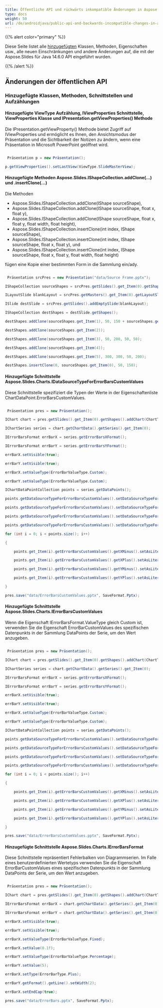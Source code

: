 ```yaml
---
title: Öffentliche API und rückwärts inkompatible Änderungen in Aspose.Slides für Java 14.6.0
type: docs
weight: 50
url: /de/androidjava/public-api-and-backwards-incompatible-changes-in-aspose-slides-for-java-14-6-0/
---
```


{{% alert color="primary" %}} 

Diese Seite listet alle [hinzugefügten](/slides/de/androidjava/public-api-and-backwards-incompatible-changes-in-aspose-slides-for-java-14-6-0/) Klassen, Methoden, Eigenschaften usw., alle neuen Einschränkungen und andere Änderungen auf, die mit der Aspose.Slides für Java 14.6.0 API eingeführt wurden.

{{% /alert %}} 
## **Änderungen der öffentlichen API**
### **Hinzugefügte Klassen, Methoden, Schnittstellen und Aufzählungen**
#### **Hinzugefügte ViewType Aufzählung, IViewProperties Schnittstelle, ViewProperties Klasse und IPresentation.getViewProperties() Methode**
Die IPresentation.getViewProperty() Methode bietet Zugriff auf IViewProperties und ermöglicht es Ihnen, den Ansichtsmodus der Präsentation und die Sichtbarkeit der Notizen zu ändern, wenn eine Präsentation in Microsoft PowerPoint geöffnet wird.

``` java

 Präsentation p = new Präsentation();

p.getViewProperties().setLastView(ViewType.SlideMasterView);

```
#### **Hinzugefügte Methoden Aspose.Slides.IShapeCollection.addClone(...) und .insertClone(...)**
Die Methoden

- Aspose.Slides.IShapeCollection.addClone(IShape sourceShape),
- Aspose.Slides.IShapeCollection.addClone(IShape sourceShape, float x, float y),
- Aspose.Slides.IShapeCollection.addClone(IShape sourceShape, float x, float y, float width, float height),
- Aspose.Slides.IShapeCollection.insertClone(int index, IShape sourceShape),
- Aspose.Slides.IShapeCollection.insertClone(int index, IShape sourceShape, float x, float y), und
- Aspose.Slides.IShapeCollection.insertClone(int index, IShape sourceShape, float x, float y, float width, float height)

fügen eine Kopie einer bestimmten Form in die Sammlung ein/ady. 

``` java

 Präsentation srcPres = new Präsentation("data/Source Frame.pptx");

IShapeCollection sourceShapes = srcPres.getSlides().get_Item(0).getShapes();

ILayoutSlide blankLayout = srcPres.getMasters().get_Item(0).getLayoutSlides().getByType(SlideLayoutType.Blank);

ISlide destSlide = srcPres.getSlides().addEmptySlide(blankLayout);

IShapeCollection destShapes = destSlide.getShapes();

destShapes.addClone(sourceShapes.get_Item(1), 50, 150 + sourceShapes.get_Item(0).getHeight());

destShapes.addClone(sourceShapes.get_Item(2));

destShapes.addClone(sourceShapes.get_Item(3), 50, 200, 50, 50);

destShapes.addClone(sourceShapes.get_Item(4));

destShapes.addClone(sourceShapes.get_Item(5), 300, 300, 50, 200);

destShapes.insertClone(0, sourceShapes.get_Item(0), 50, 150);

```
#### **Hinzugefügte Schnittstelle Aspose.Slides.Charts.IDataSourceTypeForErrorBarsCustomValues**
Diese Schnittstelle spezifiziert die Typen der Werte in der Eigenschaftenliste ChartDataPoint.ErrorBarsCustomValues.

``` java

 Präsentation pres = new Präsentation();

IChart chart = pres.getSlides().get_Item(0).getShapes().addChart(ChartType.Bubble, 50, 50, 400, 300, true);

IChartSeries series = chart.getChartData().getSeries().get_Item(0);

IErrorBarsFormat errBarX = series.getErrorBarsXFormat();

IErrorBarsFormat errBarY = series.getErrorBarsYFormat();

errBarX.setVisible(true);

errBarY.setVisible(true);

errBarX.setValueType(ErrorBarValueType.Custom);

errBarY.setValueType(ErrorBarValueType.Custom);

IChartDataPointCollection points = series.getDataPoints();

points.getDataSourceTypeForErrorBarsCustomValues().setDataSourceTypeForXPlusValues(DataSourceType.DoubleLiterals);

points.getDataSourceTypeForErrorBarsCustomValues().setDataSourceTypeForXMinusValues(DataSourceType.DoubleLiterals);

points.getDataSourceTypeForErrorBarsCustomValues().setDataSourceTypeForYPlusValues(DataSourceType.DoubleLiterals);

points.getDataSourceTypeForErrorBarsCustomValues().setDataSourceTypeForYMinusValues(DataSourceType.DoubleLiterals);

for (int i = 0; i < points.size(); i++)

{

    points.get_Item(i).getErrorBarsCustomValues().getXMinus().setAsLiteralDouble(i + 1);

    points.get_Item(i).getErrorBarsCustomValues().getXPlus().setAsLiteralDouble(i + 1);

    points.get_Item(i).getErrorBarsCustomValues().getYMinus().setAsLiteralDouble(i + 1);

    points.get_Item(i).getErrorBarsCustomValues().getYPlus().setAsLiteralDouble(i + 1);

}

pres.save("data/ErrorBarsCustomValues.pptx", SaveFormat.Pptx);

```
#### **Hinzugefügte Schnittstelle Aspose.Slides.Charts.IErrorBarsCustomValues**
Wenn die Eigenschaft IErrorBarsFormat.ValueType gleich Custom ist, verwenden Sie die Eigenschaft ErrorBarCustomValues des spezifischen Datenpunkts in der Sammlung DataPoints der Serie, um den Wert anzugeben.

``` java

 Präsentation pres = new Präsentation();

IChart chart = pres.getSlides().get_Item(0).getShapes().addChart(ChartType.Bubble, 50, 50, 400, 300, true);

IChartSeries series = chart.getChartData().getSeries().get_Item(0);

IErrorBarsFormat errBarX = series.getErrorBarsXFormat();

IErrorBarsFormat errBarY = series.getErrorBarsYFormat();

errBarX.setVisible(true);

errBarY.setVisible(true);

errBarX.setValueType(ErrorBarValueType.Custom);

errBarY.setValueType(ErrorBarValueType.Custom);

IChartDataPointCollection points = series.getDataPoints();

points.getDataSourceTypeForErrorBarsCustomValues().setDataSourceTypeForXPlusValues(DataSourceType.DoubleLiterals);

points.getDataSourceTypeForErrorBarsCustomValues().setDataSourceTypeForXMinusValues(DataSourceType.DoubleLiterals);

points.getDataSourceTypeForErrorBarsCustomValues().setDataSourceTypeForYPlusValues(DataSourceType.DoubleLiterals);

points.getDataSourceTypeForErrorBarsCustomValues().setDataSourceTypeForYMinusValues(DataSourceType.DoubleLiterals);

for (int i = 0; i < points.size(); i++)

{

    points.get_Item(i).getErrorBarsCustomValues().getXMinus().setAsLiteralDouble(i + 1);

    points.get_Item(i).getErrorBarsCustomValues().getXPlus().setAsLiteralDouble(i + 1);

    points.get_Item(i).getErrorBarsCustomValues().getYMinus().setAsLiteralDouble(i + 1);

    points.get_Item(i).getErrorBarsCustomValues().getYPlus().setAsLiteralDouble(i + 1);

}

pres.save("data/ErrorBarsCustomValues.pptx", SaveFormat.Pptx);

```
#### **Hinzugefügte Schnittstelle Aspose.Slides.Charts.IErrorBarsFormat**
Diese Schnittstelle repräsentiert Fehlerbalken von Diagrammserien.
Im Falle eines benutzerdefinierten Wertetyps verwenden Sie die Eigenschaft ErrorBarCustomValues eines spezifischen Datenpunkts in der Sammlung DataPoints der Serie, um den Wert anzugeben.

``` java

 Präsentation pres = new Präsentation();

IChart chart = pres.getSlides().get_Item(0).getShapes().addChart(ChartType.Bubble, 50, 50, 400, 300, true);

IErrorBarsFormat errBarX = chart.getChartData().getSeries().get_Item(0).getErrorBarsXFormat();

IErrorBarsFormat errBarY = chart.getChartData().getSeries().get_Item(0).getErrorBarsYFormat();

errBarX.setVisible(true);

errBarY.setVisible(true);

errBarX.setValueType(ErrorBarValueType.Fixed);

errBarX.setValue(0.1f);

errBarY.setValueType(ErrorBarValueType.Percentage);

errBarY.setValue(5);

errBarX.setType(ErrorBarType.Plus);

errBarY.getFormat().getLine().setWidth(2);

errBarX.setEndCap(true);

pres.save("data/ErrorBars.pptx", SaveFormat.Pptx);

```